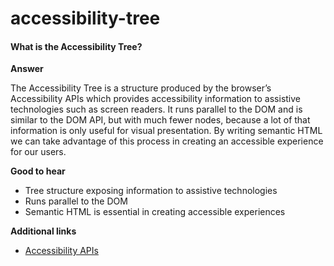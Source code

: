# accessibility-tree

#### What is the Accessibility Tree? <a href="#what-is-the-accessibility-tree" id="what-is-the-accessibility-tree"></a>

**Answer**

The Accessibility Tree is a structure produced by the browser’s Accessibility APIs which provides accessibility information to assistive technologies such as screen readers. It runs parallel to the DOM and is similar to the DOM API, but with much fewer nodes, because a lot of that information is only useful for visual presentation. By writing semantic HTML we can take advantage of this process in creating an accessible experience for our users.

**Good to hear**

* Tree structure exposing information to assistive technologies
* Runs parallel to the DOM
* Semantic HTML is essential in creating accessible experiences

**Additional links**

* [Accessibility APIs](https://www.smashingmagazine.com/2015/03/web-accessibility-with-accessibility-api/)
